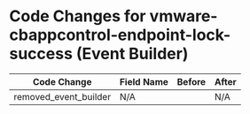 # Code Changes for vmware-cbappcontrol-endpoint-lock-success (Event Builder)

| Code Change | Field Name | Before | After |
|-------------|------------|--------|-------|
| removed_event_builder | N/A |  | N/A |